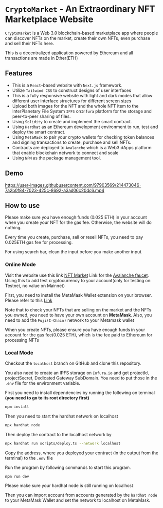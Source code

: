# `CryptoMarket` - An Extraordinary NFT Marketplace Website
`CryptoMarket` is a Web 3.0 blockchain-based marketplace app where people can discover NFTs on the market, create their own NFTs, even purchase and sell their NFTs here.

This is a decentralized application powered by Ethereum and all transactions are made in Ether(ETH)
## Features
* This is a `React`-based website with `Next.js` framework.
* Utilize `Tailwind CSS` to construct designs of user interfaces
* This is a fully responsive website with light and dark modes that allow different user interface structures for different screen sizes
* Upload both images for the NFT and the whole NFT item to the InterPlanetary File System `IPFS` on`Infura` platform for the storage and peer-to-peer sharing of files.
* Using `Solidity` to create and implement the smart contract.
* Using `Hardhat` as an Ethereum development environment to run, test and deploy the smart contract.
* Using `MetaMask` to pair your crypto wallets for checking token balances and signing transactions to create, purchase and sell NFTs.
* Contracts are deployed to `Avalanche` which is a Web3 dApps platform that enable blockchain network to connect and scale
* Using `NPM` as the package management tool.
## Demo
https://user-images.githubusercontent.com/97903569/214473046-7a2b0f84-7023-425c-8692-a3ad06c20dc6.mp4
## How to use
Please make sure you have enough funds (0.025 ETH) in your account when you create your NFT for the gas fee. Otherwise, the website will do nothing.

Every time you create, purchase, sell or resell NFTs, you need to pay 0.025ETH gas fee for processing.

For using search bar, clean the input before you make another input.
### Online Mode
Visit the website use this link [NFT Market](https://web3nftmarket.vercel.app/)
Link for the [Avalanche faucet](https://faucet.avax.network/). Using this to add test cryptocurrency to your account(only for testing on Testnet, no value on Mainnet)

First, you need to install the MetaMask Wallet extension on your browser. Please refer to this [Link](https://metamask.io/download/)

Note that to check your NFTs that are selling on the market and the NFTs you owned, you need to have your own account on **MetaMask**. Also, you need to add the `Fuji(C-Chain)` network to your Metamask wallet 

When you create NFTs, please ensure you have enough funds in your account for the gas fee(0.025 ETH), which is the fee paid to Ethereum for processing NFTs

### Local Mode
Checkout the `localhost` branch on GitHub and clone this repository.  

You also need to create an IPFS storage on `Infura.io` and get projectId, projectSecret, Dedicated Gateway SubDomain. You need to put those in the `.env` file for the environment variable.

First you need to install dependencies by running the following on terminal **(you need to go to its root directory first)**
``` bash
npm install
```
Then you need to start the hardhat network on localhost 
``` bash
npx hardhat node
```
Then deploy the contract to the localhost network by
``` bash
npx hardhat run scripts/deploy.ts --network localhost
```
Copy the address, where you deployed your contract (in the output from the terminal) to the `.env` file

Run the program by following commands to start this program.
``` bash
npm run dev
```
Please make sure your hardhat node is still running on localhost

Then you can import account from accounts generated by the `hardhat node` to your MetaMask Wallet and set the network to localhost on MetaMask.
